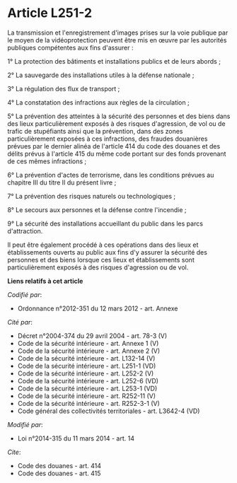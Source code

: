 # Article L251-2

La transmission et l'enregistrement d'images prises sur la voie publique par le moyen de la vidéoprotection peuvent être mis
en œuvre par les autorités publiques compétentes aux fins d'assurer : 

1° La protection des bâtiments et installations publics et de leurs abords ; 

2° La sauvegarde des installations utiles à la défense nationale ; 

3° La régulation des flux de transport ; 

4° La constatation des infractions aux règles de la circulation ; 

5° La prévention des atteintes à la sécurité des personnes et des biens dans des lieux particulièrement exposés à des risques
d'agression, de vol ou de trafic de stupéfiants ainsi que la prévention, dans des zones particulièrement exposées à ces
infractions, des fraudes douanières prévues par le dernier alinéa de l'article 414 du code des douanes et des délits prévus à
l'article 415 du même code portant sur des fonds provenant de ces mêmes infractions ; 

6° La prévention d'actes de terrorisme, dans les conditions prévues au chapitre III du titre II du présent livre ; 

7° La prévention des risques naturels ou technologiques ; 

8° Le secours aux personnes et la défense contre l'incendie ; 

9° La sécurité des installations accueillant du public dans les parcs d'attraction. 

Il peut être également procédé à ces opérations dans des lieux et établissements ouverts au public aux fins d'y assurer la
sécurité des personnes et des biens lorsque ces lieux et établissements sont particulièrement exposés à des risques
d'agression ou de vol.

**Liens relatifs à cet article**

_Codifié par_:

  - Ordonnance n°2012-351 du 12 mars 2012 - art. Annexe

_Cité par_:

  - Décret n°2004-374 du 29 avril 2004 - art. 78-3 (V)
  - Code de la sécurité intérieure - art. Annexe 1 (V)
  - Code de la sécurité intérieure - art. Annexe 2 (V)
  - Code de la sécurité intérieure - art. L132-14 (V)
  - Code de la sécurité intérieure - art. L251-1 (VD)
  - Code de la sécurité intérieure - art. L252-2 (V)
  - Code de la sécurité intérieure - art. L252-6 (VD)
  - Code de la sécurité intérieure - art. L253-1 (VD)
  - Code de la sécurité intérieure - art. R252-11 (V)
  - Code de la sécurité intérieure - art. R252-3-1 (V)
  - Code général des collectivités territoriales - art. L3642-4 (VD)

_Modifié par_:

  - Loi n°2014-315 du 11 mars 2014 - art. 14

_Cite_:

  - Code des douanes - art. 414
  - Code des douanes - art. 415

